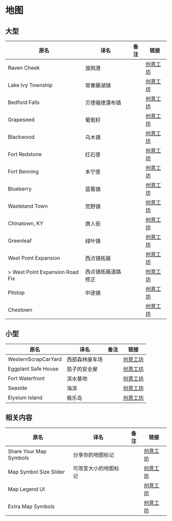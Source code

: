 # 地图

## 大型

| 原名                            | 译名               | 备注 | 链接                                                                          |
| ------------------------------- | ------------------ | ---- | ----------------------------------------------------------------------------- |
| Raven Cheek                     | 渡鸦港             |      | [创意工坊](https://steamcommunity.com/sharedfiles/filedetails/?id=2196102849) |
| Lake Ivy Township               | 常春藤湖镇         |      | [创意工坊](https://steamcommunity.com/sharedfiles/filedetails/?id=2252982049) |
| Bedford Falls                   | 贝德福德瀑布镇     |      | [创意工坊](https://steamcommunity.com/sharedfiles/filedetails/?id=522891356)  |
| Grapeseed                       | 葡萄籽             |      | [创意工坊](https://steamcommunity.com/sharedfiles/filedetails/?id=2463499011) |
| Blackwood                       | 乌木镇             |      | [创意工坊](https://steamcommunity.com/sharedfiles/filedetails/?id=2536865912) |
| Fort Redstone                   | 红石堡             |      | [创意工坊](https://steamcommunity.com/sharedfiles/filedetails/?id=1516836158) |
| Fort Benning                    | 本宁堡             |      | [创意工坊](https://steamcommunity.com/sharedfiles/filedetails/?id=2693585128) |
| Blueberry                       | 蓝莓镇             |      | [创意工坊](https://steamcommunity.com/sharedfiles/filedetails/?id=2671890843) |
| Wasteland Town                  | 荒野镇             |      | [创意工坊](https://steamcommunity.com/sharedfiles/filedetails/?id=2672968796) |
| Chinatown, KY                   | 唐人街             |      | [创意工坊](https://steamcommunity.com/sharedfiles/filedetails/?id=2730975264) |
| Greenleaf                       | 绿叶镇             |      | [创意工坊](https://steamcommunity.com/sharedfiles/filedetails/?id=2778799110) |
| West Point Expansion            | 西点镇拓展         |      | [创意工坊](https://steamcommunity.com/sharedfiles/filedetails/?id=2195155059) |
| > West Point Expansion Road Fix | 西点镇拓展道路修正 |      | [创意工坊](https://steamcommunity.com/sharedfiles/filedetails/?id=2805994608) |
| Pitstop                         | 中途镇             |      | [创意工坊](https://steamcommunity.com/sharedfiles/filedetails/?id=2597946327) |
| Chestown                        |                    |      | [创意工坊](https://steamcommunity.com/sharedfiles/filedetails/?id=2840889213) |

## 小型

| 原名                | 译名           | 备注 | 链接                                                                          |
| ------------------- | -------------- | ---- | ----------------------------------------------------------------------------- |
| WesternScrapCarYard | 西部森林废车场 |      | [创意工坊](https://steamcommunity.com/sharedfiles/filedetails/?id=2646041510) |
| Eggplant Safe House | 茄子的安全屋   |      | [创意工坊](https://steamcommunity.com/sharedfiles/filedetails/?id=2671578418) |
| Fort Waterfront     | 滨水基地       |      | [创意工坊](https://steamcommunity.com/sharedfiles/filedetails/?id=2779248414) |
| Seaside             | 海滨           |      | [创意工坊](https://steamcommunity.com/sharedfiles/filedetails/?id=2783179512) |
| Elysium Island      | 极乐岛         |      | [创意工坊](https://steamcommunity.com/sharedfiles/filedetails/?id=2819655145) |

## 相关内容

| 原名                   | 译名                 | 备注 | 链接                                                                          |
| ---------------------- | -------------------- | ---- | ----------------------------------------------------------------------------- |
| Share Your Map Symbols | 分享你的地图标记     |      | [创意工坊](https://steamcommunity.com/sharedfiles/filedetails/?id=2744101803) |
| Map Symbol Size Slider | 可改变大小的地图标记 |      | [创意工坊](https://steamcommunity.com/sharedfiles/filedetails/?id=2734705913) |
| Map Legend UI          |                      |      | [创意工坊](https://steamcommunity.com/sharedfiles/filedetails/?id=2710167561) |
| Extra Map Symbols      |                      |      | [创意工坊](https://steamcommunity.com/sharedfiles/filedetails/?id=2701170568) |
